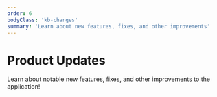 ```yaml
---
order: 6
bodyClass: 'kb-changes'
summary: 'Learn about new features, fixes, and other improvements'
---
```


# Product Updates

Learn about notable new features, fixes, and other improvements to the application!

<!-- TODO: Figure out how to import and recreate the product releases section -->
<product-releases></product-releases>
